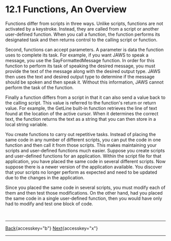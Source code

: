 # 12.1 Functions, An Overview

Functions differ from scripts in three ways. Unlike scripts, functions
are not activated by a keystroke. Instead, they are called from a script
or another user-defined function. When you call a function, the function
performs its designated task and then returns control to the calling
script or function.

Second, functions can accept parameters. A parameter is data the
function uses to complete its task. For example, if you want JAWS to
speak a message, you use the SayFormattedMessage function. In order for
this function to perform its task of speaking the desired message, you
must provide the text of the message along with the desired output type.
JAWS then uses the text and desired output type to determine if the
message should be spoken and then speak it. Without this information,
JAWS cannot perform the task of the function.

Finally a function differs from a script in that it can also send a
value back to the calling script. This value is referred to the
function\'s return or return value. For example, the GetLine built-in
function retrieves the line of text found at the location of the active
cursor. When it determines the correct text, the function returns the
text as a string that you can then store in a local string variable.

You create functions to carry out repetitive tasks. Instead of placing
the same code in any number of different scripts, you can put the code
in one function and then call it from those scripts. This makes
maintaining your scripts and user-defined functions much easier. Suppose
you create scripts and user-defined functions for an application. Within
the script file for that application, you have placed the same code in
several different scripts. Now suppose there is a newer version of the
application available. You discover that your scripts no longer perform
as expected and need to be updated due to the changes in the
application.

Since you placed the same code in several scripts, you must modify each
of them and then test those modifications. On the other hand, had you
placed the same code in a single user-defined function, then you would
have only had to modify and test one block of code.

 

  ---------------------------------------------------------- -- ---------------------------------------------------
  [Back](javascript:window.history.go(-1);){accesskey="b"}      [Next](12-2_Built-inFunctions.htm){accesskey="x"}
  ---------------------------------------------------------- -- ---------------------------------------------------
